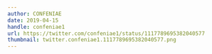 ```yaml
---
author: CONFENIAE
date: 2019-04-15
handle: confeniae1
url: https://twitter.com/confeniae1/status/1117789695382040577
thumbnail: twitter.confeniae1.1117789695382040577.png
---
```

